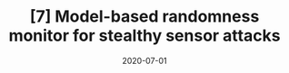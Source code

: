 ---
title: "[7] Model-based randomness monitor for stealthy sensor attacks"
collection: publications
detail: "enabled"
# permalink: /publication/RandomnessMonitor-ACC20
# excerpt: 'This paper is about the number 3. The number 4 is left for future work.'
outlink: 'https://paulbonczek.github.io/projects/ACC2020/'
date: 2020-07-01
venue: '2020 American Control Conference (ACC)'
paperurl: '/files/pdf/publications/Model-based_Randomness_Monitor_for_Stealthy_Sensor_Attacks.pdf'
link: 'https://ieeexplore.ieee.org/abstract/document/9147412'
citation: 'Bonczek, P.J., <strong>Gao, S.</strong> and Bezzo, N., 2020, July. Model-based randomness monitor for stealthy sensor attacks. In 2020 American Control Conference (<strong>ACC</strong>) (pp. 2036-2042). IEEE.'
order_number: 30
---